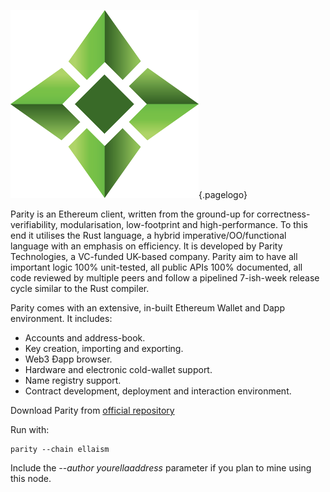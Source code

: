 ![Logo](/uploads/logo.png "Logo"){.pagelogo}
<!-- TITLE: Parity -->
<!-- SUBTITLE: Ellaism - A stable network with no premine and no dev fees -->

Parity is an Ethereum client, written from the ground-up for correctness-verifiability, modularisation, low-footprint and high-performance.
To this end it utilises the Rust language, a hybrid imperative/OO/functional language with an emphasis on efficiency. It is developed by Parity Technologies, a VC-funded UK-based company.
Parity aim to have all important logic 100% unit-tested, all public APIs 100% documented, all code reviewed by multiple peers and follow a pipelined 7-ish-week release cycle similar to the Rust compiler.

Parity comes with an extensive, in-built Ethereum Wallet and Dapp environment. It includes:

* Accounts and address-book.
* Key creation, importing and exporting.
* Web3 Ðapp browser.
* Hardware and electronic cold-wallet support.
* Name registry support.
* Contract development, deployment and interaction environment.

Download Parity from [official repository](https://github.com/paritytech/parity/releases)

Run with:

```
parity --chain ellaism
```
Include the *--author yourellaaddress* parameter if you plan to mine using this node.